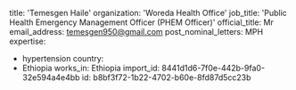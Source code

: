 title: 'Temesgen Haile'
organization: 'Woreda Health Office'
job_title: 'Public Health Emergency Management Officer (PHEM Officer)'
official_title: Mr
email_address: temesgen950@gmail.com
post_nominal_letters: MPH
expertise:
  - hypertension
country:
  - Ethiopia
works_in: Ethiopia
import_id: 8441d1d6-7f0e-442b-9fa0-32e594a4e4bb
id: b8bf3f72-1b22-4702-b60e-8fd87d5cc23b
